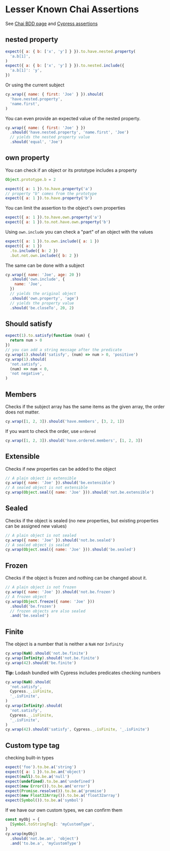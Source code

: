 # Lesser Known Chai Assertions

See [Chai BDD page](https://www.chaijs.com/api/bdd/) and [Cypress assertions](../commands/assertions.md)

## nested property

<!-- fiddle Nested property -->

```js
expect({ a: { b: ['x', 'y'] } }).to.have.nested.property(
  'a.b[1]',
)
expect({ a: { b: ['x', 'y'] } }).to.nested.include({
  'a.b[1]': 'y',
})
```

Or using the current subject

```js
cy.wrap({ name: { first: 'Joe' } }).should(
  'have.nested.property',
  'name.first',
)
```

You can even provide an expected value of the nested property.

```js
cy.wrap({ name: { first: 'Joe' } })
  .should('have.nested.property', 'name.first', 'Joe')
  // yields the nested property value
  .should('equal', 'Joe')
```

<!-- fiddle-end -->

## own property

You can check if an object or its prototype includes a property

<!-- fiddle Own property -->

```js
Object.prototype.b = 2

expect({ a: 1 }).to.have.property('a')
// property "b" comes from the prototype
expect({ a: 1 }).to.have.property('b')
```

You can limit the assertion to the object's own properties

```js
expect({ a: 1 }).to.have.own.property('a')
expect({ a: 1 }).to.not.have.own.property('b')
```

Using `own.include` you can check a "part" of an object with the values

```js
expect({ a: 1 }).to.own.include({ a: 1 })
expect({ a: 1 })
  .to.include({ b: 2 })
  .but.not.own.include({ b: 2 })
```

The same can be done with a subject

```js
cy.wrap({ name: 'Joe', age: 20 })
  .should('own.include', {
    name: 'Joe',
  })
  // yields the original object
  .should('own.property', 'age')
  // yields the property value
  .should('be.closeTo', 20, 2)
```

<!-- fiddle-end -->

## Should satisfy

<!-- fiddle Satisfy -->

```js
expect(1).to.satisfy(function (num) {
  return num > 0
})
// you can add a string message after the predicate
cy.wrap(1).should('satisfy', (num) => num > 0, 'positive')
cy.wrap(1).should(
  'not.satisfy',
  (num) => num < 0,
  'not negative',
)
```

<!-- fiddle-end -->

## Members

<!-- fiddle Array members -->

Checks if the subject array has the same items as the given array, the order does not matter.

```js
cy.wrap([1, 2, 3]).should('have.members', [3, 2, 1])
```

If you want to check the order, use `ordered`

```js
cy.wrap([1, 2, 3]).should('have.ordered.members', [1, 2, 3])
```

<!-- fiddle-end -->

## Extensible

Checks if new properties can be added to the object

<!-- fiddle Extensible -->

```js
// A plain object is extensible
cy.wrap({ name: 'Joe' }).should('be.extensible')
// A sealed object is not extensible
cy.wrap(Object.seal({ name: 'Joe' })).should('not.be.extensible')
```

<!-- fiddle-end -->

## Sealed

Checks if the object is sealed (no new properties, but existing properties can be assigned new values)

<!-- fiddle Sealed -->

```js
// A plain object is not sealed
cy.wrap({ name: 'Joe' }).should('not.be.sealed')
// A sealed object is sealed
cy.wrap(Object.seal({ name: 'Joe' })).should('be.sealed')
```

<!-- fiddle-end -->

## Frozen

Checks if the object is frozen and nothing can be changed about it.

<!-- fiddle Frozen -->

```js
// A plain object is not frozen
cy.wrap({ name: 'Joe' }).should('not.be.frozen')
// A frozen object
cy.wrap(Object.freeze({ name: 'Joe' }))
  .should('be.frozen')
  // frozen objects are also sealed
  .and('be.sealed')
```

<!-- fiddle-end -->

## Finite

The object is a number that is neither a `NaN` nor `Infinity`

<!-- fiddle Finite -->

```js
cy.wrap(NaN).should('not.be.finite')
cy.wrap(Infinity).should('not.be.finite')
cy.wrap(42).should('be.finite')
```

**Tip:** Lodash bundled with Cypress includes predicates checking numbers

```js
cy.wrap(NaN).should(
  'not.satisfy',
  Cypress._.isFinite,
  '_.isFinite',
)
cy.wrap(Infinity).should(
  'not.satisfy',
  Cypress._.isFinite,
  '_.isFinite',
)
cy.wrap(42).should('satisfy', Cypress._.isFinite, '_.isFinite')
```

<!-- fiddle-end -->

## Custom type tag

<!-- fiddle Custom type tag -->

checking built-in types

```js
expect('foo').to.be.a('string')
expect({ a: 1 }).to.be.an('object')
expect(null).to.be.a('null')
expect(undefined).to.be.an('undefined')
expect(new Error()).to.be.an('error')
expect(Promise.resolve()).to.be.a('promise')
expect(new Float32Array()).to.be.a('float32array')
expect(Symbol()).to.be.a('symbol')
```

If we have our own custom types, we can confirm them

```js
const myObj = {
  [Symbol.toStringTag]: 'myCustomType',
}
cy.wrap(myObj)
  .should('not.be.an', 'object')
  .and('to.be.a', 'myCustomType')
```

<!-- fiddle-end -->
